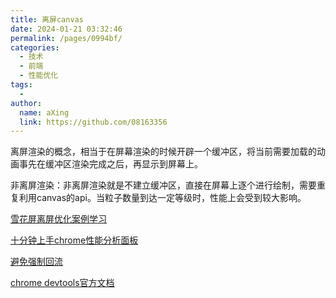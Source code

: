 ```yaml
---
title: 离屏canvas
date: 2024-01-21 03:32:46
permalink: /pages/0994bf/
categories:
  - 技术
  - 前端
  - 性能优化
tags:
  - 
author: 
  name: aXing
  link: https://github.com/08163356
---
```

离屏渲染的概念，相当于在屏幕渲染的时候开辟一个缓冲区，将当前需要加载的动画事先在缓冲区渲染完成之后，再显示到屏幕上。

非离屏渲染：非离屏渲染就是不建立缓冲区，直接在屏幕上逐个进行绘制，需要重复利用canvas的api。当粒子数量到达一定等级时，性能上会受到较大影响。

[雪花屏离屏优化案例学习](https://juejin.cn/post/6844903989197144078)

[十分钟上手chrome性能分析面板](https://juejin.cn/post/6844903654718177293)

[避免强制回流](https://web.dev/avoid-large-complex-layouts-and-layout-thrashing/#avoid_forced_synchronous_layouts)

[chrome devtools官方文档](https://developer.chrome.com/docs/devtools/)

